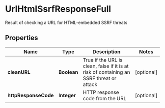 

# UrlHtmlSsrfResponseFull

Result of checking a URL for HTML-embedded SSRF threats

## Properties

| Name | Type | Description | Notes |
|------------ | ------------- | ------------- | -------------|
|**cleanURL** | **Boolean** | True if the URL is clean, false if it is at risk of containing an SSRF threat or attack |  [optional] |
|**httpResponseCode** | **Integer** | HTTP response code from the URL |  [optional] |



